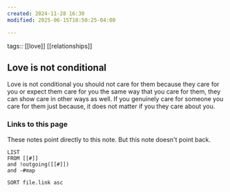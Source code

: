 ```yaml
---
created: 2024-11-28 16:30
modified: 2025-06-15T18:50:25-04:00

---
```

tags:: [[love]] [[relationships]]
## Love is not conditional

Love is not conditional you should not care for them because they care for you or expect them care for you the same way that you care for them, they can show care in other ways as well. If you genuinely care for someone you care for them just because, it does not matter if you they care about you.

### Links to this page
These notes point directly to this note. But this note doesn't point back.
```dataview
LIST
FROM [[#]]
and !outgoing([[#]])
and -#map

SORT file.link asc
```
